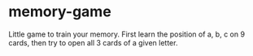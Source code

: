 # memory-game

Little game to train your memory. First learn the position of a, b, c on 9 cards, then try to open all 3 cards of a given letter.


